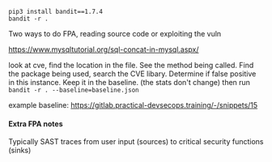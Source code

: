`pip3 install bandit==1.7.4`  
`bandit -r .`  

Two ways to do FPA, reading source code or exploiting the vuln

https://www.mysqltutorial.org/sql-concat-in-mysql.aspx/

look at cve, find the location in the file. See the method being called. Find the package being used, search the CVE libary.
Determine if false positive in this instance.
Keep it in the baseline. (the stats don't change) 
then run `bandit -r . --baseline=baseline.json`  

example baseline: 
https://gitlab.practical-devsecops.training/-/snippets/15  

#### Extra FPA notes
Typically SAST traces from user input (sources) to critical security functions (sinks) 



